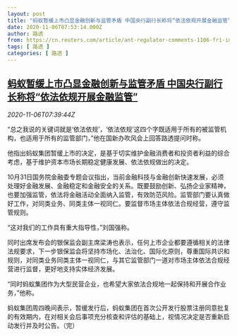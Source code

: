 ```yaml
---
layout: post
title: "蚂蚁暂缓上市凸显金融创新与监管矛盾 中国央行副行长称将“依法依规开展金融监管”"
date: 2020-11-06T07:53:14.000Z
author: 路透
from: https://cn.reuters.com/article/ant-regulator-comments-1106-fri-idCNKBS27M0T8
tags: [ 路透 ]
categories: [ 路透 ]
---
```

<!--1604649194000-->
[蚂蚁暂缓上市凸显金融创新与监管矛盾 中国央行副行长称将“依法依规开展金融监管”](https://cn.reuters.com/article/ant-regulator-comments-1106-fri-idCNKBS27M0T8)
------

<div>
<div><i>2020-11-06T07:39:44Z</i></div><p>“总之我说的关键词就是‘依法依规’，‘依法依规’这四个字既适用于所有的被监管机构，也适用于所有的监管部门，”他在国新办吹风会上回答路透提问时称。</p><p>他指出蚂蚁集团暂缓上市的决定，是基于切实维护金融消费者和投资者利益的综合考虑，基于维护资本市场长期稳定健康发展、依法依规做出的决定。</p><p>10月31日国务院金融委专题会议指出，当前金融科技与金融创新快速发展，必须处理好金融发展、金融稳定和金融安全的关系。既要鼓励创新、弘扬企业家精神，也要加强监管，依法将金融活动全面纳入监管，有效防范风险。监管部门要认真做好工作，对同类业务、同类主体一视同仁。要监督市场主体依法合规经营，遵守监管规则。</p><p>“这对我们的工作具有重大指导性，”刘国强称。</p><p>同时出席发布会的银保监会副主席梁涛也表示，任何上市企业都要遵循相关的法律法规要求，下一步银保监会将坚持市场化、法治化、国际化原则，尊重国际共识和规则，对同类业务同类主体一视同仁，与其它监管部门一道对市场主体依法合规经营进行监督，更好地支持实体经济发展。</p><p>“同时蚂蚁集团作为大型民营企业，也希望大家依法合规地一起保持和开展合作业务，”他称。</p><p>蚂蚁集团周四晚间表示，暂缓发行后，蚂蚁集团在首次公开发行股票注册同意批复的有效期内，在对相关会后事项充分核查和评估的基础上，视情况决定是否重新启动发行并及时公告。（完）</p>
</div>
